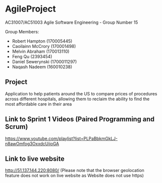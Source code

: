 # AgileProject

AC31007/AC51003 Agile Software Engineering - Group Number 15

Group Members:

* Robert Hampton (170005445)
* Caoilainn McCrory (170001498)
* Melvin Abraham (170013110)
* Feng Qu (2393454)
* Daniel Sewerynski (1700011297)
* Naqash Nadeem (160010238)

## Project
Application to help patients around the US to compare prices of
procedures across different hospitals, allowing them to reclaim the ability to find the most
affordable care in their area

## Link to Sprint 1 Videos (Paired Programming and Scrum)
https://www.youtube.com/playlist?list=PLPaBbkmGkLJ-n8awOmfog3OxxdcUiioGA

## Link to live website
http://51.137.144.220:8080/
(Please note that the browser geolocation feature does not work on live website as Website does not use https)
